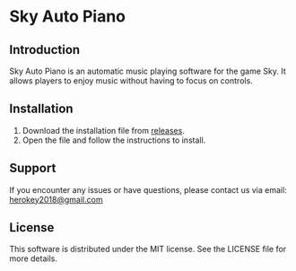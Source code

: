 # Sky Auto Piano

## Introduction

Sky Auto Piano is an automatic music playing software for the game Sky. It allows players to enjoy music without having to focus on controls.
## Installation

1. Download the installation file from [releases](https://github.com/HerokeyVN/Sky-Auto-Piano/releases/).
2. Open the file and follow the instructions to install.
## Support

If you encounter any issues or have questions, please contact us via email: herokey2018@gmail.com

## License

This software is distributed under the MIT license. See the LICENSE file for more details.

